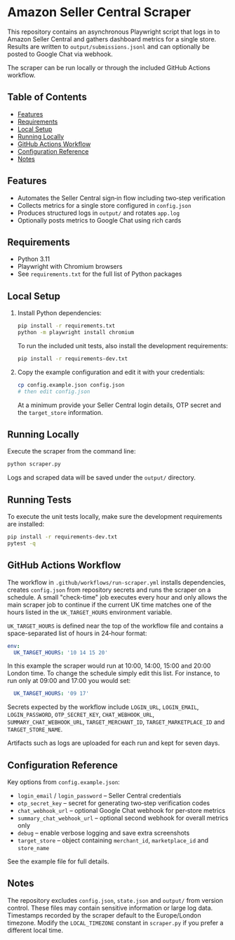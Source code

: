 # Amazon Seller Central Scraper

This repository contains an asynchronous Playwright script that logs in to Amazon Seller Central and gathers dashboard metrics for a single store. Results are written to `output/submissions.jsonl` and can optionally be posted to Google Chat via webhook.

The scraper can be run locally or through the included GitHub Actions workflow.

## Table of Contents
- [Features](#features)
- [Requirements](#requirements)
- [Local Setup](#local-setup)
- [Running Locally](#running-locally)
- [GitHub Actions Workflow](#github-actions-workflow)
- [Configuration Reference](#configuration-reference)
- [Notes](#notes)

## Features
- Automates the Seller Central sign‑in flow including two‑step verification
- Collects metrics for a single store configured in `config.json`
- Produces structured logs in `output/` and rotates `app.log`
- Optionally posts metrics to Google Chat using rich cards

## Requirements
- Python 3.11
- Playwright with Chromium browsers
- See `requirements.txt` for the full list of Python packages

## Local Setup
1. Install Python dependencies:

   ```bash
   pip install -r requirements.txt
   python -m playwright install chromium
   ```

   To run the included unit tests, also install the development requirements:

   ```bash
   pip install -r requirements-dev.txt
   ```

2. Copy the example configuration and edit it with your credentials:

   ```bash
   cp config.example.json config.json
   # then edit config.json
   ```

   At a minimum provide your Seller Central login details, OTP secret and the `target_store` information.

## Running Locally
Execute the scraper from the command line:

```bash
python scraper.py
```

Logs and scraped data will be saved under the `output/` directory.

## Running Tests
To execute the unit tests locally, make sure the development requirements are installed:

```bash
pip install -r requirements-dev.txt
pytest -q
```

## GitHub Actions Workflow
The workflow in `.github/workflows/run-scraper.yml` installs dependencies, creates
`config.json` from repository secrets and runs the scraper on a schedule. A small
"check-time" job executes every hour and only allows the main scraper job to
continue if the current UK time matches one of the hours listed in the
`UK_TARGET_HOURS` environment variable.

`UK_TARGET_HOURS` is defined near the top of the workflow file and contains a
space-separated list of hours in 24‑hour format:

```yaml
env:
  UK_TARGET_HOURS: '10 14 15 20'
```

In this example the scraper would run at 10:00, 14:00, 15:00 and 20:00 London
time. To change the schedule simply edit this list. For instance, to run only at
09:00 and 17:00 you would set:

```yaml
  UK_TARGET_HOURS: '09 17'
```

Secrets expected by the workflow include `LOGIN_URL`, `LOGIN_EMAIL`, `LOGIN_PASSWORD`, `OTP_SECRET_KEY`, `CHAT_WEBHOOK_URL`, `SUMMARY_CHAT_WEBHOOK_URL`, `TARGET_MERCHANT_ID`, `TARGET_MARKETPLACE_ID` and `TARGET_STORE_NAME`.

Artifacts such as logs are uploaded for each run and kept for seven days.

## Configuration Reference
Key options from `config.example.json`:

- `login_email` / `login_password` – Seller Central credentials
- `otp_secret_key` – secret for generating two‑step verification codes
- `chat_webhook_url` – optional Google Chat webhook for per‑store metrics
- `summary_chat_webhook_url` – optional second webhook for overall metrics only
- `debug` – enable verbose logging and save extra screenshots
- `target_store` – object containing `merchant_id`, `marketplace_id` and `store_name`

See the example file for full details.

## Notes
The repository excludes `config.json`, `state.json` and `output/` from version control. These files may contain sensitive information or large log data. Timestamps recorded by the scraper default to the Europe/London timezone. Modify the `LOCAL_TIMEZONE` constant in `scraper.py` if you prefer a different local time.

